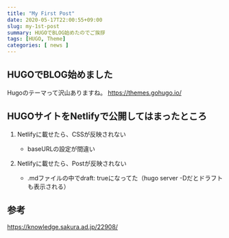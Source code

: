 ```yaml
---
title: "My First Post"
date: 2020-05-17T22:00:55+09:00
slug: my-1st-post
summary: HUGOでBLOG始めたのでご挨拶
tags: [HUGO, Theme]
categories: [ news ]
---
```


## HUGOでBLOG始めました

Hugoのテーマって沢山ありますね。
https://themes.gohugo.io/

## HUGOサイトをNetlifyで公開してはまったところ

1. Netlifyに載せたら、CSSが反映されない
    - baseURLの設定が間違い

2. Netlifyに載せたら、Postが反映されない
    - .mdファイルの中でdraft: trueになってた（hugo server -Dだとドラフトも表示される）


## 参考
https://knowledge.sakura.ad.jp/22908/
